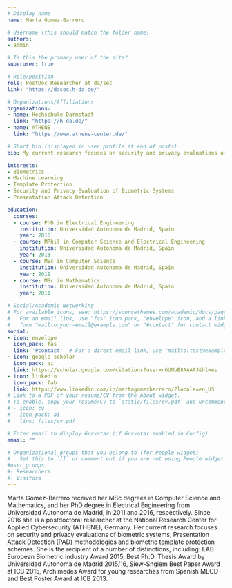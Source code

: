 ```yaml
---
# Display name
name: Marta Gomez-Barrero

# Username (this should match the folder name)
authors:
- admin

# Is this the primary user of the site?
superuser: true

# Role/position
role: PostDoc Researcher at da/sec
link: "https://dasec.h-da.de/"

# Organizations/Affiliations
organizations:
- name: Hochschule Darmstadt
  link: "https://h-da.de/"
- name: ATHENE
  link: "https://www.athene-center.de/"

# Short bio (displayed in user profile at end of posts)
bio: My current research focuses on security and privacy evaluations of biometric systems, Presentation Attack Detection (PAD) methodologies and biometric template protection schemes.

interests:
- Biometrics
- Machine Learning
- Template Protection
- Security and Privacy Evaluation of Biometric Systems
- Presentation Attack Detection

education:
  courses:
  - course: PhD in Electrical Engineering
    institution: Universidad Autonoma de Madrid, Spain
    year: 2016
  - course: MPhil in Computer Science and Electrical Engineering
    institution: Universidad Autonoma de Madrid, Spain
    year: 2013
  - course: MSc in Computer Science
    institution: Universidad Autonoma de Madrid, Spain
    year: 2011
  - course: MSc in Mathematics
    institution: Universidad Autonoma de Madrid, Spain
    year: 2011

# Social/Academic Networking
# For available icons, see: https://sourcethemes.com/academic/docs/page-builder/#icons
#   For an email link, use "fas" icon pack, "envelope" icon, and a link in the
#   form "mailto:your-email@example.com" or "#contact" for contact widget.
social:
- icon: envelope
  icon_pack: fas
  link: '#contact'  # For a direct email link, use "mailto:test@example.org".
- icon: google-scholar
  icon_pack: ai
  link: https://scholar.google.com/citations?user=n6UNbE8AAAAJ&hl=es
- icon: linkedin
  icon_pack: fab
  link: https://www.linkedin.com/in/martagomezbarrero/?locale=en_US
# Link to a PDF of your resume/CV from the About widget.
# To enable, copy your resume/CV to `static/files/cv.pdf` and uncomment the lines below.
# - icon: cv
#   icon_pack: ai
#   link: files/cv.pdf

# Enter email to display Gravatar (if Gravatar enabled in Config)
email: ""

# Organizational groups that you belong to (for People widget)
#   Set this to `[]` or comment out if you are not using People widget.
#user_groups:
#- Researchers
#- Visitors
---
```


Marta Gomez-Barrero received her MSc degrees in Computer Science and Mathematics, and her PhD degree in Electrical Engineering from Universidad Autonoma de Madrid, in 2011 and 2016, respectively. Since 2016 she is a postdoctoral researcher at the National Research Center for Applied Cybersecurity (ATHENE), Germany. Her current research focuses on security and privacy evaluations of biometric systems, Presentation Attack Detection (PAD) methodologies and biometric template protection schemes. She is the recipient of a number of distinctions, including: EAB European Biometric Industry Award 2015, Best Ph.D. Thesis Award by Universidad Autonoma de Madrid 2015/16, Siew-Sngiem Best Paper Award at ICB 2015, Archimedes Award for young researches from Spanish MECD and Best Poster Award at ICB 2013.
